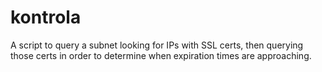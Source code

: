 # kontrola
A script to query a subnet looking for IPs with SSL certs, then querying those certs in order to determine when expiration times are approaching.
